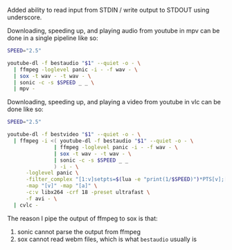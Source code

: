 Added ability to read input from STDIN / write output to STDOUT using underscore.


Downloading, speeding up, and playing audio from youtube in mpv can be done in a single pipeline like so:
```bash
SPEED="2.5"

youtube-dl -f bestaudio "$1" --quiet -o - \
  | ffmpeg -loglevel panic -i - -f wav - \
  | sox -t wav - -t wav - \
  | sonic -c -s $SPEED _ _ \
  | mpv -
```

Downloading, speeding up, and playing a video from youtube in vlc can be done like so:
```bash
SPEED="2.5"

youtube-dl -f bestvideo "$1" --quiet -o - \
  | ffmpeg -i <( youtube-dl -f bestaudio "$1" --quiet -o - \
               | ffmpeg -loglevel panic -i - -f wav - \
               | sox -t wav - -t wav - \
               | sonic -c -s $SPEED _ _
               ) -i - \
      -loglevel panic \
      -filter_complex "[1:v]setpts=$(lua -e "print(1/$SPEED)")*PTS[v];[0:a]atempo=1.0[a]" \
      -map "[v]" -map "[a]" \
      -c:v libx264 -crf 18 -preset ultrafast \
      -f avi - \
  | cvlc -
```

The reason I pipe the output of ffmpeg to sox is that:
1) sonic cannot parse the output from ffmpeg
2) sox cannot read webm files, which is what `bestaudio` usually is
